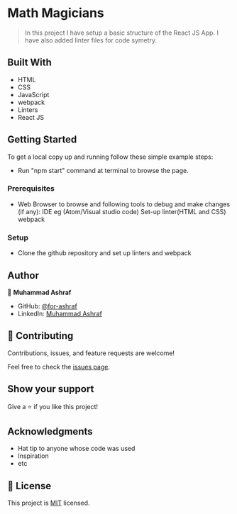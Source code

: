 # Math Magicians

>In this project I have setup a basic structure of the React JS App. I have also added linter files for code symetry. 

## Built With

- HTML
- CSS
- JavaScript
- webpack
- Linters
- React JS

## Getting Started
To get a local copy up and running follow these simple example steps:
 - Run "npm start" command at terminal to browse the page.

### Prerequisites

  - Web Browser to browse and following tools to debug and make changes (if any):
      IDE eg (Atom/Visual studio code)
      Set-up linter(HTML and CSS)
      webpack

### Setup
  - Clone the github repository and set up linters and webpack


## Author

👤 **Muhammad Ashraf**

- GitHub: [@for-ashraf](https://github.com/for-ashraf)
- LinkedIn: [Muhammad Ashraf](https://www.linkedin.com/)


## 🤝 Contributing

Contributions, issues, and feature requests are welcome!

Feel free to check the <a href="https://github.com/for-ashraf/math-magicians/issues">issues page</a>.

## Show your support

Give a ⭐️ if you like this project!

## Acknowledgments

- Hat tip to anyone whose code was used
- Inspiration
- etc

## 📝 License

This project is [MIT](./MIT.md) licensed.
